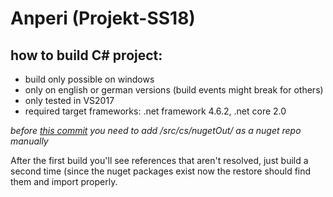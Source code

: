 # Anperi (Projekt-SS18)
## how to build C# project:
* build only possible on windows
* only on english or german versions (build events might break for others)
* only tested in VS2017
* required target frameworks: .net framework 4.6.2, .net core 2.0

*before [this commit](https://github.com/Bobocato/Projekt-SS18/commit/4d9b1811ccae0501cb833d1fb1b2480c0ac1a5ee) you need to add /src/cs/nugetOut/ as a nuget repo manually*

After the first build you'll see references that aren't resolved, just build a second time (since the nuget packages exist now the restore should find them and import properly.

